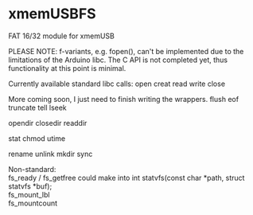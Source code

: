 xmemUSBFS
=========

FAT 16/32 module for xmemUSB

PLEASE NOTE:
f-variants, e.g. fopen(), can't be implemented due to the limitations of the
Arduino libc.
The C API is not completed yet, thus functionality at this point is minimal.

Currently available standard libc calls:
open
creat
read
write
close

More coming soon, I just need to finish writing the wrappers.
flush
eof
truncate
tell
lseek

opendir
closedir
readdir

stat
chmod
utime

rename
unlink
mkdir
sync

Non-standard:<br>
fs_ready / fs_getfree could make into int statvfs(const char *path, struct statvfs *buf);<br>
fs_mount_lbl<br>
fs_mountcount<br>
